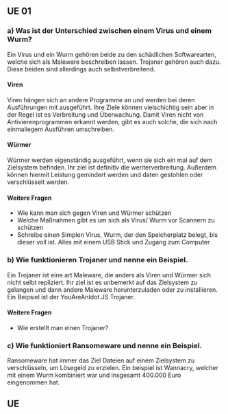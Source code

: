 
## UE 01 

### a) Was ist der Unterschied zwischen einem Virus und einem Wurm?
Ein Virus und ein Wurm gehören beide zu den schädlichen Softwarearten, welche sich als Maleware beschreiben lassen. Trojaner gehören auch dazu. 
Diese beiden sind allerdings auch selbstverbreitend. 
#### Viren
Viren hängen sich an andere Programme an und werden bei deren Ausführungen mit ausgeführt. Ihre Ziele können vielschichtig sein aber in der Regel ist es Verbreitung und Überwachung.
Damit Viren nicht von Antivierenprogrammen erkannt werden, gibt es auch solche, die sich nach einmaliegem Ausführen umschreiben. 
#### Würmer
Würmer werden eigenständig ausgeführt, wenn sie sich ein mal auf dem Zielsystem befinden. Ihr ziel ist definitiv die weriterverbreitung. Außerdem können hiermit Leistung gemindert werden und daten gestohlen oder verschlüsselt werden.

#### Weitere Fragen
- Wie kann man sich gegen Viren und Würmer schützen
- Welche Maßnahmen gibt es um sich als Virus/ Wurm vor Scannern zu schützen 
- Schreibe einen Simplen Virus, Wurm, der den Speicherplatz belegt, bis dieser voll ist. Alles mit einem USB Stick und Zugang zum Computer

### b) Wie funktionieren Trojaner und nenne ein Beispiel.
Ein Trojaner ist eine art Maleware, die anders als Viren und Würmer sich nicht selbt repliziert. Ihr ziel ist es unbemerkt auf das Zielsystem zu gelangen und dann andere Maleware herunterzuladen oder zu installieren. 
Ein Beipsiel ist der YouAreAnIdot JS Trojaner. 

#### Weitere Fragen
- Wie erstellt man einen Trojaner?

### c) Wie funktioniert Ransomeware und nenne ein Beispiel. 
Ransomeware hat immer das Ziel Dateien auf einem Zielsystem zu verschlüsseln, um Lösegeld zu erzielen. 
Ein beispiel ist Wannacry, welcher mit einem Wurm kombiniert war und insgesamt 400.000 Euro eingenommen hat.

## UE


